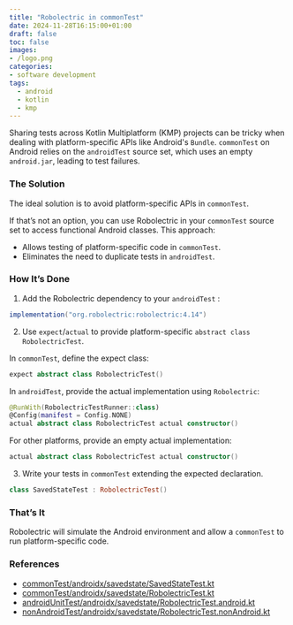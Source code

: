 ```yaml
---
title: "Robolectric in commonTest"
date: 2024-11-28T16:15:00+01:00
draft: false
toc: false
images:
- /logo.png
categories:
- software development
tags:
  - android
  - kotlin
  - kmp
---
```


Sharing tests across Kotlin Multiplatform (KMP) projects can be tricky when dealing with platform-specific APIs like Android's `Bundle`. `commonTest` on Android relies on the `androidTest` source set, which uses an empty `android.jar`, leading to test failures.

### The Solution

The ideal solution is to avoid platform-specific APIs in `commonTest`.

If that’s not an option, you can use Robolectric in your `commonTest` source set to access functional Android classes. This approach:

- Allows testing of platform-specific code in `commonTest`.
- Eliminates the need to duplicate tests in `androidTest`.

### How It’s Done

1. Add the Robolectric dependency to your `androidTest` :

```groovy
implementation("org.robolectric:robolectric:4.14")
```

2. Use `expect`/`actual` to provide platform-specific `abstract class RobolectricTest`.

In `commonTest`, define the expect class:

```kotlin
expect abstract class RobolectricTest()
```

In `androidTest`, provide the actual implementation using `Robolectric`:

```kotlin
@RunWith(RobolectricTestRunner::class)
@Config(manifest = Config.NONE)
actual abstract class RobolectricTest actual constructor()
```

For other platforms, provide an empty actual implementation:

```kotlin
actual abstract class RobolectricTest actual constructor()
```

3. Write your tests in `commonTest` extending the expected declaration.

```kotlin
class SavedStateTest : RobolectricTest()
```

### That’s It

Robolectric will simulate the Android environment and allow a `commonTest` to run platform-specific code.

### References

- [commonTest/androidx/savedstate/SavedStateTest.kt](https://cs.android.com/androidx/platform/frameworks/support/+/7dc24cd1eb1889c2b9234a32bb5852dc0d263995:savedstate/savedstate/src/commonTest/kotlin/androidx/savedstate/SavedStateTest.kt;l=23)
- [commonTest/androidx/savedstate/RobolectricTest.kt](https://cs.android.com/androidx/platform/frameworks/support/+/7dc24cd1eb1889c2b9234a32bb5852dc0d263995:savedstate/savedstate/src/commonTest/kotlin/androidx/savedstate/RobolectricTest.kt;l=19)
- [androidUnitTest/androidx/savedstate/RobolectricTest.android.kt](https://cs.android.com/androidx/platform/frameworks/support/+/7dc24cd1eb1889c2b9234a32bb5852dc0d263995:savedstate/savedstate/src/androidUnitTest/kotlin/androidx/savedstate/RobolectricTest.android.kt;l=25)
- [nonAndroidTest/androidx/savedstate/RobolectricTest.nonAndroid.kt](https://cs.android.com/androidx/platform/frameworks/support/+/7dc24cd1eb1889c2b9234a32bb5852dc0d263995:savedstate/savedstate/src/nonAndroidTest/kotlin/androidx/savedstate/RobolectricTest.nonAndroid.kt)

